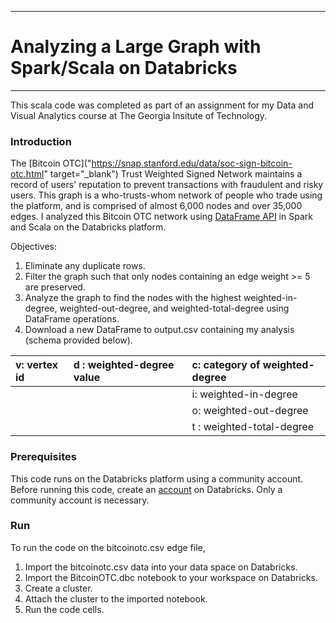 -------------------------------------------------------
# Analyzing a Large Graph with Spark/Scala on Databricks
-------------------------------------------------------
This scala code was completed as part of an assignment for my Data and Visual Analytics course at The Georgia Insitute of Technology. 

### Introduction
The [Bitcoin OTC]("https://snap.stanford.edu/data/soc-sign-bitcoin-otc.html" target="_blank") Trust Weighted Signed Network maintains a record of users' reputation to prevent transactions with fraudulent and risky users. This graph is a who-trusts-whom network of people who trade using the platform, and is comprised of almost 6,000 nodes and over 35,000 edges. I analyzed this Bitcoin OTC network using [DataFrame API](https://spark.apache.org/docs/2.3.1/api/scala/index.html#org.apache.spark.sql.Dataset) in Spark and Scala on the Databricks platform.

Objectives:
1. Eliminate any duplicate rows.
2. Filter the graph such that only nodes containing an edge weight >= 5 are preserved.  
3. Analyze the graph to find the nodes with the highest weighted-in-degree, weighted-out-degree, and weighted-total-degree using DataFrame operations.
4. Download a new DataFrame to output.csv containing my analysis (schema provided below).

|v: vertex id |d : weighted-degree value |c: category of weighted-degree |
|:----------|:-------------|:-------------|
| | |i: weighted-in-degree|
| | |o: weighted-out-degree|
| | |t : weighted-total-degree|

### Prerequisites
This code runs on the Databricks platform using a community account. Before running this code, create an [account](https://databricks.com/try-databricks) on Databricks. Only a community account is necessary. 

### Run
To run the code on the bitcoinotc.csv edge file, 
1. Import the bitcoinotc.csv data into your data space on Databricks.
2. Import the BitcoinOTC.dbc notebook to your workspace on Databricks. 
3. Create a cluster.
4. Attach the cluster to the imported notebook.
5. Run the code cells.
